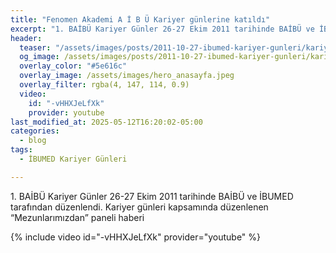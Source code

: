 ```yaml
---
title: "Fenomen Akademi A İ B Ü Kariyer günlerine katıldı"
excerpt: "1.⁠ ⁠BAİBÜ Kariyer Günler 26-27 Ekim 2011 tarihinde BAİBÜ ve İBUMED tarafından düzenlendi. Kariyer günleri kapsamında düzenlenen “Mezunlarımızdan” paneli haberi"
header:
  teaser: "/assets/images/posts/2011-10-27-ibumed-kariyer-gunleri/kariyer-gunleri.png"
  og_image: /assets/images/posts/2011-10-27-ibumed-kariyer-gunleri/kariyer-gunleri.png
  overlay_color: "#5e616c"
  overlay_image: /assets/images/hero_anasayfa.jpeg
  overlay_filter: rgba(4, 147, 114, 0.9)
  video:
    id: "-vHHXJeLfXk"
    provider: youtube
last_modified_at: 2025-05-12T16:20:02-05:00
categories:
  - blog
tags:
  - İBUMED Kariyer Günleri

---
```


1.⁠ ⁠BAİBÜ Kariyer Günler 26-27 Ekim 2011 tarihinde BAİBÜ ve İBUMED tarafından düzenlendi. Kariyer günleri kapsamında düzenlenen “Mezunlarımızdan” paneli haberi

{% include video id="-vHHXJeLfXk" provider="youtube" %}

